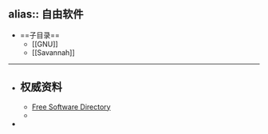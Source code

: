 alias:: 自由软件
---

- ==子目录==
	- [[GNU]]
	- [[Savannah]]
- ---
- ## 权威资料
	- [Free Software Directory](https://directory.fsf.org/wiki/Main_Page#About)
	-
-